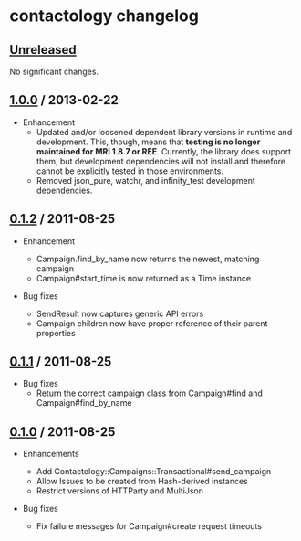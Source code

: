 # contactology changelog

## [Unreleased][unreleased]

No significant changes.

## [1.0.0][v1.0.0] / 2013-02-22

* Enhancement
  * Updated and/or loosened dependent library versions in runtime and
    development. This, though, means that **testing is no longer maintained for
    MRI 1.8.7 or REE**. Currently, the library does support them, but
    development dependencies will not install and therefore cannot be
    explicitly tested in those environments.
  * Removed json\_pure, watchr, and infinity\_test development dependencies.

## [0.1.2][v0.1.2] / 2011-08-25

* Enhancement
  * Campaign.find\_by\_name now returns the newest, matching campaign
  * Campaign#start\_time is now returned as a Time instance

* Bug fixes
  * SendResult now captures generic API errors
  * Campaign children now have proper reference of their parent properties

## [0.1.1][v0.1.1] / 2011-08-25

* Bug fixes
  * Return the correct campaign class from Campaign#find and
    Campaign#find\_by\_name

## [0.1.0][v0.1.0] / 2011-08-25

* Enhancements
  * Add Contactology::Campaigns::Transactional#send\_campaign
  * Allow Issues to be created from Hash-derived instances
  * Restrict versions of HTTParty and MultiJson

* Bug fixes
  * Fix failure messages for Campaign#create request timeouts

[unreleased]: http://github.com/nbibler/contactology/compare/v1.0.0...master
[v1.0.0]: http://github.com/nbibler/contactology/compare/v0.1.2...v1.0.0
[v0.1.2]: http://github.com/nbibler/contactology/compare/v0.1.1...v0.1.2
[v0.1.1]: http://github.com/nbibler/contactology/compare/v0.1.0...v0.1.1
[v0.1.0]: http://github.com/nbibler/contactology/compare/v0.0.2...v0.1.0
